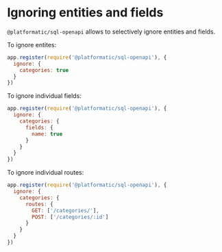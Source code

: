 # Ignoring entities and fields

`@platformatic/sql-openapi` allows to selectively ignore entities and fields.

To ignore entites:

```javascript
app.register(require('@platformatic/sql-openapi'), {
  ignore: {
    categories: true
  }
})
```

To ignore individual fields:

```javascript
app.register(require('@platformatic/sql-openapi'), {
  ignore: {
    categories: {
      fields: {
        name: true
      }
    }
  }
})
```

To ignore individual routes: 

```javascript
app.register(require('@platformatic/sql-openapi'), {
  ignore: {
    categories: {
      routes: {
        GET: ['/categories/'],
        POST: ['/categories/:id']
      }
    }
  }
})
```
